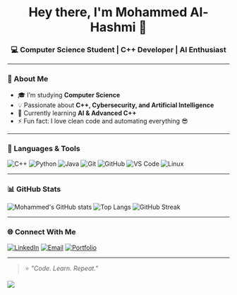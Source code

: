 <!-- 👋 Intro Section -->
<h1 align="center">Hey there, I'm Mohammed Al-Hashmi 👋</h1>
<h3 align="center">💻 Computer Science Student | C++ Developer | AI Enthusiast</h3>

---

<!-- 🧠 About Me -->
### 🧠 About Me
- 🎓 I’m studying **Computer Science**
- 💡 Passionate about **C++, Cybersecurity, and Artificial Intelligence**
- 🌱 Currently learning **AI & Advanced C++**
- ⚡ Fun fact: I love clean code and automating everything 😎

---

<!-- 🚀 Skills Section -->
### 🚀 Languages & Tools
![C++](https://img.shields.io/badge/C%2B%2B-00599C?logo=c%2B%2B&logoColor=white)
![Python](https://img.shields.io/badge/Python-3776AB?logo=python&logoColor=white)
![Java](https://img.shields.io/badge/Java-007396?logo=java&logoColor=white)
![Git](https://img.shields.io/badge/Git-F05032?logo=git&logoColor=white)
![GitHub](https://img.shields.io/badge/GitHub-181717?logo=github&logoColor=white)
![VS Code](https://img.shields.io/badge/VS_Code-0078D4?logo=visual-studio-code&logoColor=white)
![Linux](https://img.shields.io/badge/Linux-FCC624?logo=linux&logoColor=black)

---

<!-- 📊 GitHub Stats -->
### 📊 GitHub Stats
![Mohammed's GitHub stats](https://github-readme-stats.vercel.app/api?username=mohamed-hashmi&show_icons=true&theme=tokyonight)
![Top Langs](https://github-readme-stats.vercel.app/api/top-langs/?username=mohamed-hashmi&layout=compact&theme=tokyonight)
![GitHub Streak](https://streak-stats.demolab.com?user=mohamed-hashmi&theme=tokyonight)

---

<!-- 🌐 Connect Section -->
### 🌐 Connect With Me
[![LinkedIn](https://img.shields.io/badge/LinkedIn-0077B5?logo=linkedin&logoColor=white)](https://www.linkedin.com/)
[![Email](https://img.shields.io/badge/Email-D14836?logo=gmail&logoColor=white)](mailto:yourname@email.com)
[![Portfolio](https://img.shields.io/badge/Portfolio-000000?logo=About.me&logoColor=white)](https://yourportfolio.com)

---

<!-- 💡 Quote -->
> ⭐ *"Code. Learn. Repeat."*  

![](https://komarev.com/ghpvc/?username=mohamed-hashmi&color=blue)
